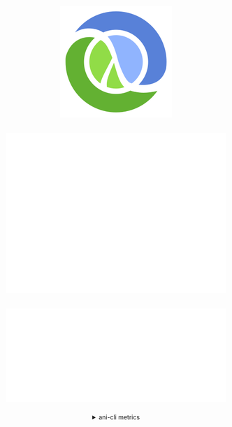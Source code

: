 <h2>
<p align="center">
    <img src="./clojure-logo.png"/>
</p>
</h2>

<h2>
<p align="center">
    <img src="./github-metrics.svg"/>
</p>
</h2>

<h2>
<p align="center">
    <img src="./website-metrics.svg"/>
</p>
</h2>


<details align="center">
<summary>ani-cli metrics</summary>
<a href="https://github.com/pystardust/ani-cli">
<img src="./ani-cli.svg">
</a>
</details>

